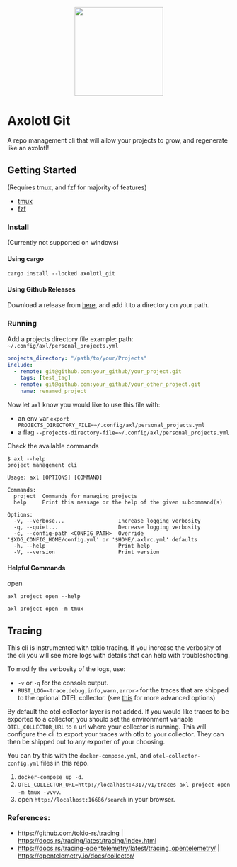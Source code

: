<p align="center">
   <img src="https://github.com/pitoniak32/axolotl_git/assets/84917393/8d0d9970-5ffb-469f-b382-7d0de50cccb9" width="200"/>
</p>

# Axolotl Git
A repo management cli that will allow your projects to grow, and regenerate like an axolotl!

## Getting Started
(Requires tmux, and fzf for majority of features)
- [tmux](https://github.com/tmux/tmux/wiki)
- [fzf](https://github.com/junegunn/fzf?tab=readme-ov-file#installation)

### Install
(Currently not supported on windows)

#### Using cargo
```
cargo install --locked axolotl_git
```

#### Using Github Releases
Download a release from [here](https://github.com/pitoniak32/axolotl_git/releases), and add it to a directory on your path.

### Running
Add a projects directory file
example:
path: `~/.config/axl/personal_projects.yml`
```yml
projects_directory: "/path/to/your/Projects"
include: 
  - remote: git@github.com:your_github/your_project.git
    tags: [test_tag]
  - remote: git@github.com:your_github/your_other_project.git
    name: renamed_project
```
Now let `axl` know you would like to use this file with:
 - an env var `export PROJECTS_DIRECTORY_FILE=~/.config/axl/personal_projects.yml`
 - a flag `--projects-directory-file=~/.config/axl/personal_projects.yml`

Check the available commands
```
$ axl --help
project management cli

Usage: axl [OPTIONS] [COMMAND]

Commands:
  project  Commands for managing projects
  help     Print this message or the help of the given subcommand(s)

Options:
  -v, --verbose...                 Increase logging verbosity
  -q, --quiet...                   Decrease logging verbosity
  -c, --config-path <CONFIG_PATH>  Override '$XDG_CONFIG_HOME/config.yml' or '$HOME/.axlrc.yml' defaults
  -h, --help                       Print help
  -V, --version                    Print version
```

#### Helpful Commands
open
```
axl project open --help 
```

```
axl project open -m tmux
```

## Tracing

This cli is instrumented with tokio tracing. If you increase the verbosity of the cli you will see more logs with details that can help with troubleshooting.

To modify the verbosity of the logs, use:
- `-v` or `-q` for the console output.
- `RUST_LOG=<trace,debug,info,warn,error>` for the traces that are shipped to the optional OTEL collector. (see [this](https://docs.rs/tracing-subscriber/latest/tracing_subscriber/filter/struct.EnvFilter.html#directives) for more advanced options)

By default the otel collector layer is not added. If you would like traces to be exported to a collector, you should set the environment variable `OTEL_COLLECTOR_URL` to a url where your collector is running. This will configure the cli to export your traces with otlp to your collector. They can then be shipped out to any exporter of your choosing.

You can try this with the `docker-compose.yml`, and `otel-collector-config.yml` files in this repo.
1. `docker-compose up -d`.
2. `OTEL_COLLECTOR_URL=http://localhost:4317/v1/traces axl project open -m tmux -vvvv`.
3. open `http://localhost:16686/search` in your browser.

### References:
- https://github.com/tokio-rs/tracing | https://docs.rs/tracing/latest/tracing/index.html
- https://docs.rs/tracing-opentelemetry/latest/tracing_opentelemetry/ | https://opentelemetry.io/docs/collector/
